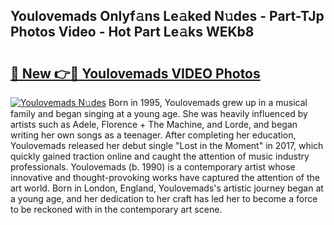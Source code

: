 ## Youlovemads Onlyf𝚊ns Le𝚊ked N𝚞des - Part-TJp Photos Video - Hot Part Le𝚊ks WEKb8

# <h2><a href="http://ab13638.deff.icu/?id=Youlovemads">🔗 New 👉🔴 Youlovemads VIDEO Photos</a></h2>

[![Youlovemads N𝚞des](https://i.imgur.com/rIISA9y.gif)](http://ab13638.deff.icu/?id=Youlovemads)
Born in 1995, Youlovemads grew up in a musical family and began singing at a young age. She was heavily influenced by artists such as Adele, Florence + The Machine, and Lorde, and began writing her own songs as a teenager. After completing her education, Youlovemads released her debut single "Lost in the Moment" in 2017, which quickly gained traction online and caught the attention of music industry professionals. Youlovemads (b. 1990) is a contemporary artist whose innovative and thought-provoking works have captured the attention of the art world. Born in London, England, Youlovemads's artistic journey began at a young age, and her dedication to her craft has led her to become a force to be reckoned with in the contemporary art scene.
